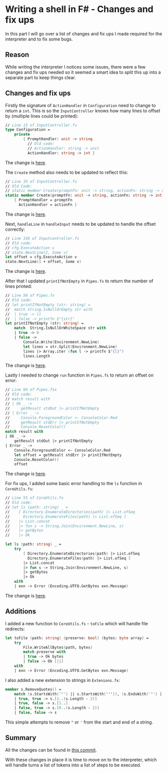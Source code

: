 ﻿# Writing a shell in F# - Changes and fix ups

In this part I will go over a list of changes and fix ups I made required for the interpreter and to fix some bugs.

## Reason

While writing the interpreter I notices some issues, there were a few changes and fix ups needed so it seemed a 
smart idea to split this up into a separate part to keep things clear.

## Changes and fix ups

Firstly the signature of `ActionHandler` in `Configuration` need to change to return a `int`.
This is so the `InputController` knows how many lines to offset by (multiple lines could be printed):

```fsharp
// Line 13 of InputController.fs
type Configuration =
    private
        { PromptHandler: unit -> string
          // Old code:
          // ActionHandler: string -> unit
          ActionHandler: string -> int }
```

The change is [here](https://github.com/mc738/FShell/commit/a4f8b0987fcb97880958bd906e2a7088fbf94676#diff-d45abb98d275fb16bdbc2130cd4fbe2614b9dbf08a6fe0cf665e82fa720f54e0R16).

The `Create` method also needs to be updated to reflect this:

```fsharp
// Line 19 of InputController.fs
// Old Code:
// static member Create(promptFn: unit -> string, actionFn: string -> unit) =
static member Create(promptFn: unit -> string, actionFn: string -> int) =
    { PromptHandler = promptFn
      ActionHandler = actionFn }
```

The change is [here](https://github.com/mc738/FShell/commit/a4f8b0987fcb97880958bd906e2a7088fbf94676#diff-d45abb98d275fb16bdbc2130cd4fbe2614b9dbf08a6fe0cf665e82fa720f54e0R19).

Next, `handleLine` in `handleInput` needs to be updated to handle the offset correctly:

```fsharp
// Line 336 of Inputcontroller.fs
// Old code:
// cfg.ExecuteAction v
// state.NextLine(2, Some v)
let offset = cfg.ExecuteAction v
state.NextLine(1 + offset, Some v)
```

The change is [here](https://github.com/mc738/FShell/commit/a4f8b0987fcb97880958bd906e2a7088fbf94676#diff-d45abb98d275fb16bdbc2130cd4fbe2614b9dbf08a6fe0cf665e82fa720f54e0R336).

After that I updated `printIfNotEmpty` in `Pipes.fx` to return the number of lines printed:

```fsharp
// Line 58 of Pipes.fx
// Old code:
// let printIfNotEmpty (str: string) =
//  match String.IsNullOrEmpty str with
//  | true -> ()
//  | false -> printfn $"{str}" 
let printIfNotEmpty (str: string) =
    match  String.IsNullOrWhiteSpace str with
    | true -> 0
    | false ->
        Console.Write(Environment.NewLine)
        let lines = str.Split(Environment.NewLine)
        lines |> Array.iter (fun l -> printfn $"{l}")
        lines.Length
```
The change is [here](https://github.com/mc738/FShell/commit/a4f8b0987fcb97880958bd906e2a7088fbf94676#diff-a743015189b9d56821af438eb32a0e29046eaa47d5fdd00218566ea5e23ae107R58).

Lastly I needed to change `run` function in `Pipes.fs` to return an offset on error:

```fsharp
// Line 94 of Pipes.fsx
// Old code:
// match result with
// | Ok _ ->
//     getResult stdOut |> printIfNotEmpty
// | Error _ ->
//     Console.ForegroundColor <- ConsoleColor.Red
//     getResult stdErr |> printIfNotEmpty
//     Console.ResetColor()
match result with
| Ok _ ->
    getResult stdOut |> printIfNotEmpty
| Error _ ->
    Console.ForegroundColor <- ConsoleColor.Red
    let offset = getResult stdErr |> printIfNotEmpty
    Console.ResetColor()
    offset
```

The change is [here](https://github.com/mc738/FShell/commit/a4f8b0987fcb97880958bd906e2a7088fbf94676#diff-a743015189b9d56821af438eb32a0e29046eaa47d5fdd00218566ea5e23ae107R99).

For fix ups, I added some basic error handling to the `ls` function in `CoreUtils.fs`:

```fsharp
// Line 55 of CoreUtils.fx
// Old code:
// let ls (path: string) _ =
//    [ Directory.EnumerateDirectories(path) |> List.ofSeq
//      Directory.EnumerateFiles(path) |> List.ofSeq ]
//    |> List.concat
//    |> fun s -> String.Join(Environment.NewLine, s)
//    |> getBytes
//    |> Ok

let ls (path: string) _ =
    try
        [ Directory.EnumerateDirectories(path) |> List.ofSeq
          Directory.EnumerateFiles(path) |> List.ofSeq ]
        |> List.concat
        |> fun s -> String.Join(Environment.NewLine, s)
        |> getBytes
        |> Ok
    with
    | exn -> Error (Encoding.UTF8.GetBytes exn.Message)
```

The change is [here](https://github.com/mc738/FShell/commit/a4f8b0987fcb97880958bd906e2a7088fbf94676#diff-7d74fecc89aea72e721211636efa96b3622e1f0203029d158c2bc1a67d5e88ddR55).

## Additions

I added a new function to `CoreUtils.fs` - `toFile` which will handle file redirects:

```fsharp
let toFile (path: string) (preserve: bool) (bytes: byte array) =
    try
        File.WriteAllBytes(path, bytes)
        match preserve with
        | true -> Ok bytes
        | false -> Ok [||]
    with
    | exn -> Error (Encoding.UTF8.GetBytes exn.Message)
```

I also added a new extension to strings in `Extenions.fx`:

```fsharp
member s.RemoveQuotes() =
    match (s.StartsWith('"') || s.StartsWith(''')), (s.EndsWith('"') || s.EndsWith(''')) with
    | true, true -> s.[1..(s.Length - 2)]
    | true, false -> s.[1..]
    | false, true -> s.[0..(s.Length - 2)]
    | false, false -> s
```

This simple attempts to remove `"` or `'` from the start and end of a string.

## Summary

All the changes can be found in [this commit](https://github.com/mc738/FShell/commit/a4f8b0987fcb97880958bd906e2a7088fbf94676).

With these changes in place it is time to move on to the interpreter, 
which will handle turns a list of tokens into a list of steps to be executed.